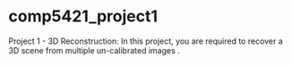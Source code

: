 # comp5421_project1
Project 1 - 3D Reconstruction: In this project, you are required to recover a 3D scene from multiple un-calibrated images .

